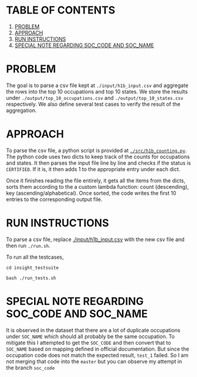 # TABLE OF CONTENTS
1. [PROBLEM](README.md#problem)
2. [APPROACH](README.md#approach)
3. [RUN INSTRUCTIONS](README.md#run-instructions)
4. [SPECIAL NOTE REGARDING SOC_CODE AND SOC_NAME](special-note-regarding-soc_code-and-soc_name)

# PROBLEM

The goal is to parse a csv file kept at `./input/h1b_input.csv` and aggregate the rows into the top 10 occupations and top 10 states. We store the results under `./output/top_10_occupations.csv` and `./output/top_10_states.csv` respectively. We also define several test cases to verify the result of the aggregation.

# APPROACH

To parse the csv file, a python script is provided at [`./src/h1b_counting.py`](src/h1b_counting.py). The python code uses two dicts to keep track of the counts for occupations and states. It then parses the input file line by line and checks if the status is `CERTIFIED`. If it is, it then adds 1 to the appropriate entry under each dict.

Once it finishes reading the file entirely, it gets all the items from the dicts, sorts them according to the a custom lambda function: count (descending), key (ascending/alphabetical). Once sorted, the code writes the first 10 entries to the corresponding output file.

# RUN INSTRUCTIONS

To parse a csv file, replace [./input/h1b_input.csv](input/h1b_input.csv) with the new csv file and then run `./run.sh`.

To run all the testcases,

  `cd insight_testsuite`
  
  `bash ./run_tests.sh`
  
# SPECIAL NOTE REGARDING SOC_CODE AND SOC_NAME

It is observed in the dataset that there are a lot of duplicate occupations under `SOC_NAME` which should all probably be the same occupation. To mitigate this I attempted to get the `SOC_CODE` and then convert that to `SOC_NAME` based on mapping defined in official documentation. But since the occupation code does not match the expected result, `test_1` failed. So I am not merging that code into the `master` but you can observe my attempt in the branch `soc_code`
